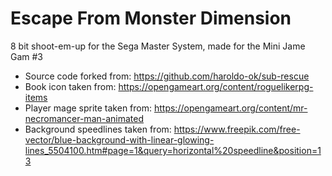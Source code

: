 # Escape From Monster Dimension

8 bit shoot-em-up for the Sega Master System, made for the Mini Jame Gam #3

* Source code forked from: https://github.com/haroldo-ok/sub-rescue
* Book icon taken from: https://opengameart.org/content/roguelikerpg-items
* Player mage sprite taken from: https://opengameart.org/content/mr-necromancer-man-animated
* Background speedlines taken from: https://www.freepik.com/free-vector/blue-background-with-linear-glowing-lines_5504100.htm#page=1&query=horizontal%20speedline&position=13